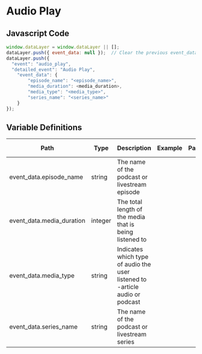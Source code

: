 # Audio Play

### 

## Javascript Code
```js
window.dataLayer = window.dataLayer || [];
dataLayer.push({ event_data: null });  // Clear the previous event_data object.
dataLayer.push({
  "event": "audio_play",
  "detailed_event": "Audio Play",
    "event_data": {
        "episode_name": "<episode_name>",
        "media_duration": <media_duration>,
        "media_type": "<media_type>",
        "series_name": "<series_name>"
    }
});
```

## Variable Definitions

|Path|Type|Description|Example|Pattern|Min Length|Max Length|Minimum|Maximum|Multiple Of|
| --- | --- | --- | --- | --- | --- | --- | --- | --- | --- |
|event_data.episode_name|string|The name of the podcast or livestream episode||||||||
|event_data.media_duration|integer|The total length of the media that is being listened to||||||||
|event_data.media_type|string|Indicates which type of audio the user listened to -article audio or podcast||||||||
|event_data.series_name|string|The name of the podcast or livestream series||||||||




